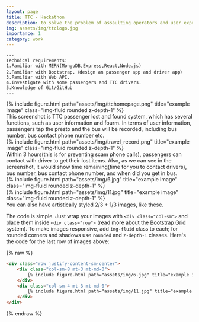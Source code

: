 ```yaml
---
layout: page
title: TTC - Hackathon
description: to solve the problem of assaulting operators and user experience.
img: assets/img/ttclogo.jpg
importance: 1
category: work
---
```

    ---
    Technical requirements:
    1.Familiar with MERN(MongoDB,Express,React,Node.js)
    2.Familiar with Bootstrap.（design an passenger app and driver app）
    3.Familiar with Web API.
    4.Investigate with some passengers and TTC drivers.
    5.Knowledge of Git/GitHub
    ---


<div class="row1">
    <div class="col-sm mt-3 mt-md-0">
        {% include figure.html path="assets/img/ttchomepage.png" title="example image" class="img-fluid rounded z-depth-1" %}
    </div>
</div>
<div class="caption1">
    This screenshot is TTC passenger lost and found system, which has several functions, such as user information and fourm. In terms of user information, passengers tap the presto and the bus will be recorded, including bus number, bus contact phone number etc.
</div>

<div class="row2">
    <div class="col-sm mt-3 mt-md-0">
        {% include figure.html path="assets/img/travel_record.png" title="example image" class="img-fluid rounded z-depth-1" %}
    </div>
</div>
<div class="caption2">
    Within 3 hours(this is for preventing scam phone calls), passengers can contact with driver to get their lost items. Also, as we can see in the screenshot, it would show time remaining(time for you to contact drivers), bus number, bus contact phone number, and when did you get in bus.
</div>

<div class="row justify-content-sm-center">
    <div class="col-sm-8 mt-3 mt-md-0">
        {% include figure.html path="assets/img/6.jpg" title="example image" class="img-fluid rounded z-depth-1" %}
    </div>
    <div class="col-sm-4 mt-3 mt-md-0">
        {% include figure.html path="assets/img/11.jpg" title="example image" class="img-fluid rounded z-depth-1" %}
    </div>
</div>
<div class="caption">
    You can also have artistically styled 2/3 + 1/3 images, like these.
</div>


The code is simple.
Just wrap your images with `<div class="col-sm">` and place them inside `<div class="row">` (read more about the <a href="https://getbootstrap.com/docs/4.4/layout/grid/">Bootstrap Grid</a> system).
To make images responsive, add `img-fluid` class to each; for rounded corners and shadows use `rounded` and `z-depth-1` classes.
Here's the code for the last row of images above:

{% raw %}
```html
<div class="row justify-content-sm-center">
    <div class="col-sm-8 mt-3 mt-md-0">
        {% include figure.html path="assets/img/6.jpg" title="example image" class="img-fluid rounded z-depth-1" %}
    </div>
    <div class="col-sm-4 mt-3 mt-md-0">
        {% include figure.html path="assets/img/11.jpg" title="example image" class="img-fluid rounded z-depth-1" %}
    </div>
</div>
```
{% endraw %}
